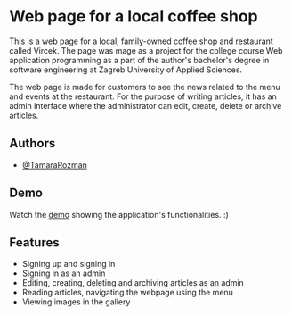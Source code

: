 
# Web page for a local coffee shop

This is a web page for a local, family-owned coffee shop and restaurant called Vircek. The page was mage as a project for the college course Web application programming as a part of the author's bachelor's degree in software engineering at Zagreb University of Applied Sciences.

The web page is made for customers to see the news related to the menu and events at the restaurant. For the purpose of writing articles, it has an admin interface where the administrator can edit, create, delete or archive articles.

## Authors

- [@TamaraRozman](https://www.github.com/TamaraRozman)


## Demo

Watch the [demo](https://youtu.be/Rtqqi22E9_Y) showing the application's functionalities. :)

## Features

- Signing up and signing in
- Signing in as an admin
- Editing, creating, deleting and archiving articles as an admin
- Reading articles, navigating the webpage using the menu
- Viewing images in the gallery
